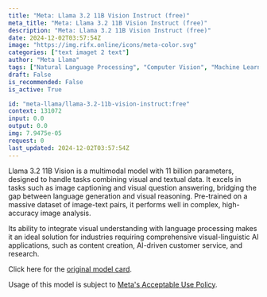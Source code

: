 ```yaml
---
title: "Meta: Llama 3.2 11B Vision Instruct (free)"
meta_title: "Meta: Llama 3.2 11B Vision Instruct (free)"
description: "Meta: Llama 3.2 11B Vision Instruct (free)"
date: 2024-12-02T03:57:54Z
image: "https://img.rifx.online/icons/meta-color.svg"
categories: ["text imaget 2 text"]
author: "Meta Llama"
tags: ["Natural Language Processing", "Computer Vision", "Machine Learning", "Generative AI", "Ethics", "Free"]
draft: False
is_recommended: False
is_active: True

id: "meta-llama/llama-3.2-11b-vision-instruct:free"
context: 131072
input: 0.0
output: 0.0
img: 7.9475e-05
request: 0
last_updated: 2024-12-02T03:57:54Z
---
```


Llama 3.2 11B Vision is a multimodal model with 11 billion parameters, designed to handle tasks combining visual and textual data. It excels in tasks such as image captioning and visual question answering, bridging the gap between language generation and visual reasoning. Pre-trained on a massive dataset of image-text pairs, it performs well in complex, high-accuracy image analysis.

Its ability to integrate visual understanding with language processing makes it an ideal solution for industries requiring comprehensive visual-linguistic AI applications, such as content creation, AI-driven customer service, and research.

Click here for the [original model card](https://github.com/meta-llama/llama-models/blob/main/models/llama3_2/MODEL_CARD_VISION.md).

Usage of this model is subject to [Meta's Acceptable Use Policy](https://www.llama.com/llama3/use-policy/).

